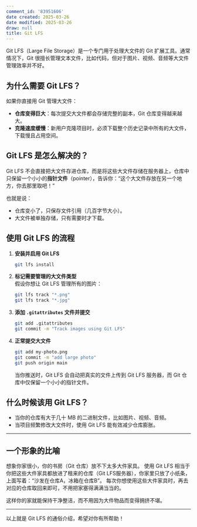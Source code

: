 ```yaml
---
comment_id: '83951606'
date created: 2025-03-26
date modified: 2025-03-26
draw: null
title: Git LFS
---
```

Git LFS（Large File Storage）是一个专门用于处理大文件的 Git 扩展工具。通常情况下，Git 很擅长管理文本文件，比如代码，但对于图片、视频、音频等大文件管理效率并不好。

## 为什么需要 Git LFS？

如果你直接用 Git 管理大文件：

- **仓库变得巨大**：每次提交大文件都会存储完整的副本，Git 仓库变得越来越大。
- **克隆速度缓慢**：新用户克隆项目时，必须下载整个历史记录中所有的大文件，下载慢且占用空间。

## Git LFS 是怎么解决的？

Git LFS 不会直接把大文件存进仓库，而是将这些大文件存储在服务器上，仓库中只保留一个小小的**指针文件**（pointer），告诉你：“这个大文件存放在另一个地方，你去那里取吧！”

也就是说：

- 仓库变小了，只保存文件引用（几百字节大小）。
- 大文件被单独存储，只有需要时才下载。

## 使用 Git LFS 的流程

1. **安装并启用 Git LFS**
   ```bash
   git lfs install
   ```

2. **标记需要管理的大文件类型**  
   假设你想让 Git LFS 管理所有的图片：
   ```bash
   git lfs track "*.png"
   git lfs track "*.jpg"
   ```

3. **添加 `.gitattributes` 文件并提交**
   ```bash
   git add .gitattributes
   git commit -m "Track images using Git LFS"
   ```

4. **正常提交大文件**
   ```bash
   git add my-photo.png
   git commit -m "add large photo"
   git push origin main
   ```

   当你推送时，Git LFS 会自动把真实的文件上传到 Git LFS 服务器，而 Git 仓库中仅保留一个小小的指针文件。

## 什么时候该用 Git LFS？

- 当你的仓库有大于几十 MB 的二进制文件，比如图片、视频、音频。
- 当项目频繁修改大文件时，使用 Git LFS 能有效减少仓库膨胀。

---

## 一个形象的比喻

想象你家很小，你的书房（Git 仓库）放不下太多大件家具。
使用 Git LFS 相当于你把这些大件家具都放进了租来的仓库（Git LFS服务器），你家里只放了小纸条，上面写着：“沙发在仓库A，冰箱在仓库B”。
每次你想使用这些大件家具时，再去对应的仓库取回来即可，不用把家塞得满满当当的。

这样你的家就能保持干净整洁，而不用因为大件物品而变得拥挤不堪。

---

以上就是 Git LFS 的通俗介绍，希望对你有所帮助！
